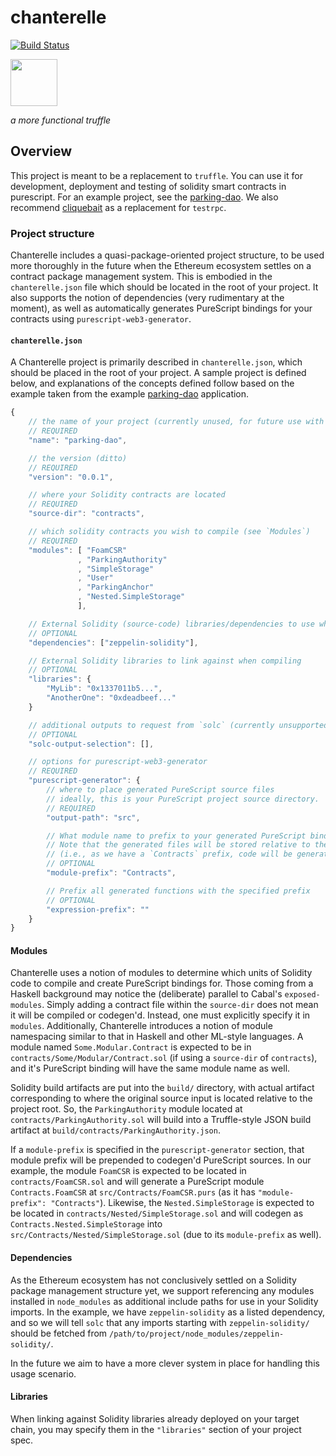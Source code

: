 # chanterelle

[![Build Status](https://travis-ci.org/f-o-a-m/chanterelle.svg?branch=master)](https://travis-ci.org/f-o-a-m/chanterelle)

<img src=https://github.com/f-o-a-m/purescript-web3/blob/master/purescript-web3-logo.png width="75">

_a more functional truffle_

## Overview

This project is meant to be a replacement to `truffle`. You can use it for development, deployment and testing of solidity smart contracts in purescript. For an example project, see the [parking-dao](https://github.com/f-o-a-m/parking-dao). We also recommend [cliquebait](https://github.com/f-o-a-m/cliquebait) as a replacement for `testrpc`.


### Project structure

Chanterelle includes a quasi-package-oriented project structure, to be used more thoroughly in the future when the Ethereum ecosystem settles on a contract package management system.
This is embodied in the `chanterelle.json` file which should be located in the
root of your project. It also supports the notion of dependencies (very rudimentary at the moment), as well as automatically generates PureScript bindings for your contracts using `purescript-web3-generator`.

#### `chanterelle.json`
A Chanterelle project is primarily described in `chanterelle.json`, which should be placed in the root of your project. A sample project is defined below, and explanations of the concepts defined follow based on the example taken from the example [parking-dao](https://github.com/f-o-a-m/parking-dao) application.

```javascript
{
    // the name of your project (currently unused, for future use with package management)
    // REQUIRED
    "name": "parking-dao",

    // the version (ditto)
    // REQUIRED
    "version": "0.0.1",

    // where your Solidity contracts are located
    // REQUIRED
    "source-dir": "contracts",

    // which solidity contracts you wish to compile (see `Modules`)
    // REQUIRED
    "modules": [ "FoamCSR"
               , "ParkingAuthority"
               , "SimpleStorage"
               , "User"
               , "ParkingAnchor"
               , "Nested.SimpleStorage"
               ],

    // External Solidity (source-code) libraries/dependencies to use when compiling (see `Dependencies`)
    // OPTIONAL
    "dependencies": ["zeppelin-solidity"],

    // External Solidity libraries to link against when compiling
    // OPTIONAL
    "libraries": {
        "MyLib": "0x1337011b5...",
        "AnotherOne": "0xdeadbeef..."
    }

    // additional outputs to request from `solc` (currently unsupported)
    // OPTIONAL
    "solc-output-selection": [],

    // options for purescript-web3-generator
    // REQUIRED
    "purescript-generator": {
        // where to place generated PureScript source files
        // ideally, this is your PureScript project source directory.
        // REQUIRED
        "output-path": "src",

        // What module name to prefix to your generated PureScript bindings
        // Note that the generated files will be stored relative to the output path
        // (i.e., as we have a `Contracts` prefix, code will be generated into `src/Contracts`)
        // OPTIONAL
        "module-prefix": "Contracts",

        // Prefix all generated functions with the specified prefix
        // OPTIONAL
        "expression-prefix": ""
    }
}
```

#### Modules

Chanterelle uses a notion of modules to determine which units of Solidity code to compile and create PureScript bindings for. Those coming from a Haskell background may notice the (deliberate) parallel to Cabal's `exposed-modules`. Simply adding a contract file within the `source-dir` does not mean it will be compiled or codegen'd. Instead, one must explicitly specify it in `modules`. Additionally, Chanterelle introduces a notion of module namespacing similar to that in Haskell and other ML-style languages. A module named `Some.Modular.Contract` is expected to be in `contracts/Some/Modular/Contract.sol` (if using a `source-dir` of `contracts`), and it's PureScript binding will have the same module name as well.

Solidity build artifacts are put into the `build/` directory, with actual artifact corresponding to where the original source input is located relative to the project root. So, the `ParkingAuthority` module located at `contracts/ParkingAuthority.sol` will build into a Truffle-style JSON build artifact at `build/contracts/ParkingAuthority.json`.

If a `module-prefix` is specified in the `purescript-generator` section, that module prefix will be prepended to codegen'd PureScript sources. In our example, the module `FoamCSR` is expected to be located in `contracts/FoamCSR.sol` and will generate a PureScript module `Contracts.FoamCSR` at `src/Contracts/FoamCSR.purs` (as it has `"module-prefix": "Contracts"`). Likewise, the `Nested.SimpleStorage` is expected to be located in `contracts/Nested/SimpleStorage.sol` and will codegen as `Contracts.Nested.SimpleStorage` into `src/Contracts/Nested/SimpleStorage.sol` (due to its `module-prefix` as well).

#### Dependencies

As the Ethereum ecosystem has not conclusively settled on a Solidity package management structure yet, we support referencing any modules installed in `node_modules` as additional include paths for use in your Solidity imports. In the example, we have `zeppelin-solidity` as a listed dependency, and so we will tell `solc` that any imports starting with `zeppelin-solidity/` should be fetched from `/path/to/project/node_modules/zeppelin-solidity/`.

In the future we aim to have a more clever system in place for handling this usage scenario.

#### Libraries

When linking against Solidity libraries already deployed on your target chain, you may specify them in the `"libraries"` section of your project spec.
